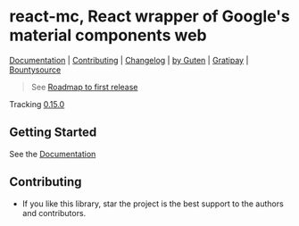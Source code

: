 # react-mc, React wrapper of Google's material components web

[Documentation](http://gutenye.github.io/react-mc) |
[Contributing](https://opensource.guide/how-to-contribute/) |
[Changelog](/releases) |
[by Guten](http://guten.me) |
[Gratipay](https://gratipay.com/gutenye) |
[Bountysource](https://www.bountysource.com/teams/gutenye)

> See [Roadmap to first release](https://github.com/gutenye/react-mc/issues/1)

Tracking [0.15.0](https://github.com/material-components/material-components-web/blob/master/CHANGELOG.md#0150-2017-07-10)

## Getting Started

See the [Documentation](http://gutenye.github.io/react-mc)

## Contributing

- If you like this library, star the project is the best support to the authors and contributors.
